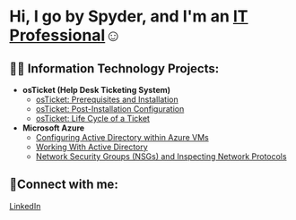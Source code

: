 <h1>Hi, I go by Spyder, and I'm an <a href="https://www.linkedin.com/in/carl-elijah-37499a295/">IT Professional</a>☺</h1>

<h2>👨‍💻 Information Technology Projects:</h2>

- <b>osTicket (Help Desk Ticketing System)</b>
  - [osTicket: Prerequisites and Installation](https://github.com/SpyderSec30/osticket-prereqs)
  - [osTicket: Post-Installation Configuration](https://github.com/SpyderSec30/post-install-config)
  - [osTicket: Life Cycle of a Ticket](https://github.com/SpyderSec30/ticket-lifecycle)
- <b>Microsoft Azure</b>
  - [Configuring Active Directory within Azure VMs](https://github.com/SpyderSec30/Active-Directory-within-Azure)
  - [Working With Active Directory](https://github.com/SpyderSec30/Working-with-Active-Directory)
  - [Network Security Groups (NSGs) and Inspecting Network Protocols](https://github.com/joshmadakoredmonds/azure-network-protocols)

<h2>🤳Connect with me:</h2>

<a href="https://www.linkedin.com/in/carl-elijah-37499a295/">LinkedIn</a>
